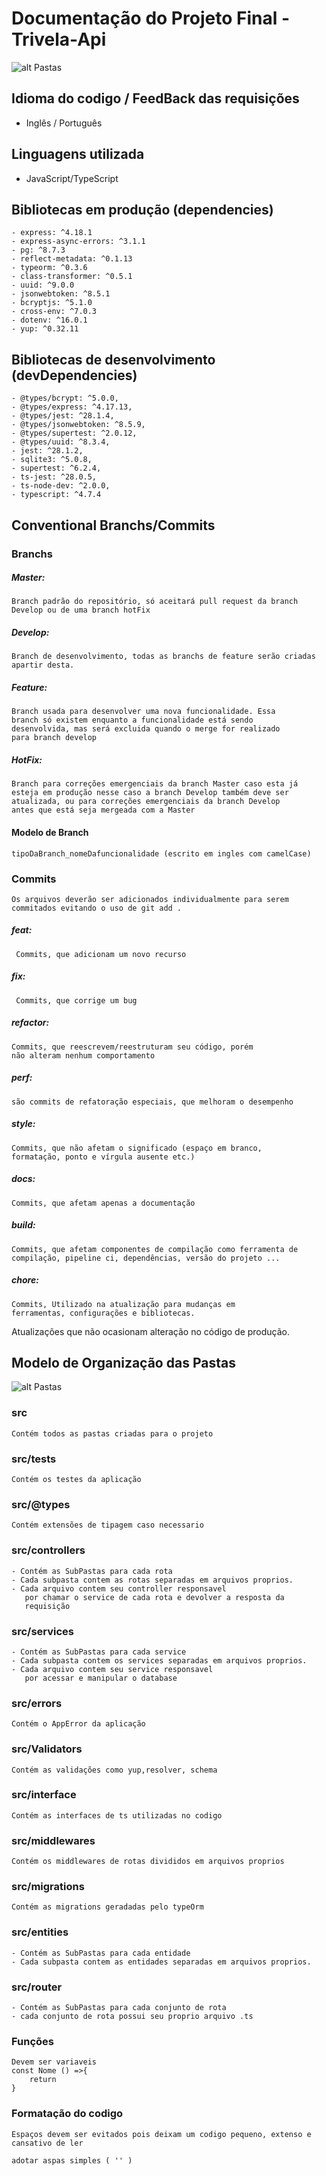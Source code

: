 # Documentação do Projeto Final - Trivela-Api

![alt Pastas](./Doc/img/imagem.PNG)

## Idioma do codigo / FeedBack das requisições

- Inglês / Português

## Linguagens utilizada

- JavaScript/TypeScript

## Bibliotecas em produção (dependencies)

    - express: ^4.18.1
    - express-async-errors: ^3.1.1
    - pg: ^8.7.3
    - reflect-metadata: ^0.1.13
    - typeorm: ^0.3.6
    - class-transformer: ^0.5.1
    - uuid: ^9.0.0
    - jsonwebtoken: ^8.5.1
    - bcryptjs: ^5.1.0
    - cross-env: ^7.0.3
    - dotenv: ^16.0.1
    - yup: ^0.32.11

## Bibliotecas de desenvolvimento (devDependencies)

    - @types/bcrypt: ^5.0.0,
    - @types/express: ^4.17.13,
    - @types/jest: ^28.1.4,
    - @types/jsonwebtoken: ^8.5.9,
    - @types/supertest: ^2.0.12,
    - @types/uuid: ^8.3.4,
    - jest: ^28.1.2,
    - sqlite3: ^5.0.8,
    - supertest: ^6.2.4,
    - ts-jest: ^28.0.5,
    - ts-node-dev: ^2.0.0,
    - typescript: ^4.7.4

## Conventional Branchs/Commits

### Branchs

##### Master:

    Branch padrão do repositório, só aceitará pull request da branch
    Develop ou de uma branch hotFix

##### Develop:

    Branch de desenvolvimento, todas as branchs de feature serão criadas apartir desta.

##### Feature:

    Branch usada para desenvolver uma nova funcionalidade. Essa
    branch só existem enquanto a funcionalidade está sendo
    desenvolvida, mas será excluida quando o merge for realizado
    para branch develop

##### HotFix:

    Branch para correções emergenciais da branch Master caso esta já
    esteja em produção nesse caso a branch Develop também deve ser
    atualizada, ou para correções emergenciais da branch Develop
    antes que está seja mergeada com a Master

#### Modelo de Branch

    tipoDaBranch_nomeDafuncionalidade (escrito em ingles com camelCase)

### Commits

    Os arquivos deverão ser adicionados individualmente para serem
    commitados evitando o uso de git add .

##### feat:

     Commits, que adicionam um novo recurso

##### fix:

     Commits, que corrige um bug

##### refactor:

    Commits, que reescrevem/reestruturam seu código, porém
    não alteram nenhum comportamento

##### perf:

    são commits de refatoração especiais, que melhoram o desempenho

##### style:

    Commits, que não afetam o significado (espaço em branco,
    formatação, ponto e vírgula ausente etc.)

##### docs:

    Commits, que afetam apenas a documentação

##### build:

    Commits, que afetam componentes de compilação como ferramenta de
    compilação, pipeline ci, dependências, versão do projeto ...

##### chore:

    Commits, Utilizado na atualização para mudanças em
    ferramentas, configurações e bibliotecas.

Atualizações que não ocasionam alteração no código de produção.

## Modelo de Organização das Pastas

![alt Pastas](./Doc/img/pastas.png)

### src

    Contém todos as pastas criadas para o projeto

### src/**tests**

    Contém os testes da aplicação

### src/@types

    Contém extensões de tipagem caso necessario

### src/controllers

    - Contém as SubPastas para cada rota
    - Cada subpasta contem as rotas separadas em arquivos proprios.
    - Cada arquivo contem seu controller responsavel
       por chamar o service de cada rota e devolver a resposta da
       requisição

### src/services

    - Contém as SubPastas para cada service
    - Cada subpasta contem os services separadas em arquivos proprios.
    - Cada arquivo contem seu service responsavel
       por acessar e manipular o database

### src/errors

    Contém o AppError da aplicação

### src/Validators

    Contém as validações como yup,resolver, schema

### src/interface

    Contém as interfaces de ts utilizadas no codigo

### src/middlewares

    Contém os middlewares de rotas divididos em arquivos proprios

### src/migrations

    Contém as migrations geradadas pelo typeOrm

### src/entities

    - Contém as SubPastas para cada entidade
    - Cada subpasta contem as entidades separadas em arquivos proprios.

### src/router

    - Contém as SubPastas para cada conjunto de rota
    - cada conjunto de rota possui seu proprio arquivo .ts

### Funções

    Devem ser variaveis
    const Nome () =>{
        return
    }

### Formatação do codigo

    Espaços devem ser evitados pois deixam um codigo pequeno, extenso e cansativo de ler

    adotar aspas simples ( '' )
